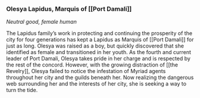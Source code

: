 ### Olesya Lapidus, Marquis of [[Port Damali]]

_Neutral good, female human_

The Lapidus family’s work in protecting and continuing the prosperity of the city for four generations has kept a Lapidus as Marquis of [[Port Damali]] for just as long. Olesya was raised as a boy, but quickly discovered that she identified as female and transitioned in her youth. As the fourth and current leader of Port Damali, Olesya takes pride in her charge and is respected by the rest of the concord. However, with the growing distraction of [[the Revelry]], Olesya failed to notice the infestation of Myriad agents throughout her city and the guilds beneath her. Now realizing the dangerous web surrounding her and the interests of her city, she is seeking a way to turn the tide.